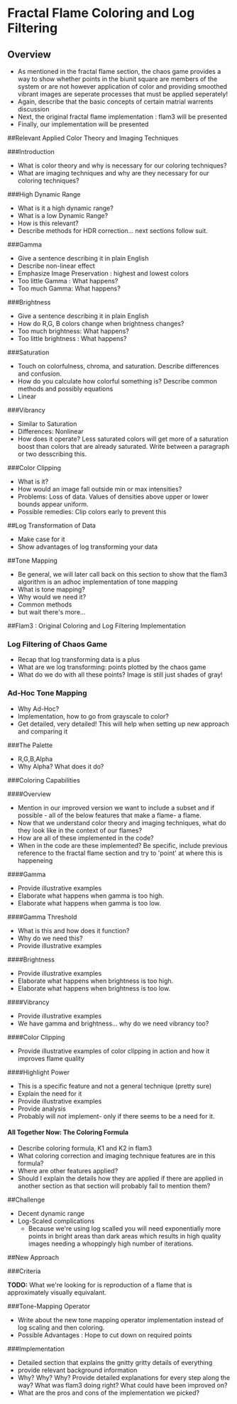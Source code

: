 # Fractal Flame Coloring and Log Filtering
## Overview

- As mentioned in the fractal flame section, the chaos game provides a way to show whether points in the biunit square are members of the system or are not however application of color and providing smoothed vibrant images are seperate processes that must be applied seperately!
- Again, describe that the basic concepts of certain matrial warrents discussion
- Next, the original fractal flame implementation : flam3 will be presented
- Finally, our implementation will be presented

##Relevant Applied Color Theory and Imaging Techniques

###Introduction

- What is color theory and why is necessary for our coloring techniques?
- What are imaging techniques and why are they necessary for our coloring techniques?

###High Dynamic Range

- What is it a high dynamic range?
- What is a low Dynamic Range?
- How is this relevant?
- Describe methods for HDR correction... next sections follow suit.

###Gamma

- Give a sentence describing it in plain English
- Describe non-linear effect
- Emphasize Image Preservation : highest and lowest colors
- Too little Gamma : What happens?
- Too much Gamma: What happens?

###Brightness

- Give a sentence describing it in plain English
- How do R,G, B colors change when brightness changes?
- Too much brightness: What happens?
- Too little brightness : What happens?

###Saturation

- Touch on colorfulness, chroma, and saturation. Describe differences and confusion.
- How do you calculate how colorful something is? Describe common methods and  possibly equations
- Linear

###Vibrancy

- Similar to Saturation
- Differences: Nonlinear
- How does it operate? Less saturated colors will get more of a saturation boost than colors that are already saturated.
Write between a paragraph or two desscribing this.

###Color Clipping

- What is it?
- How would an image fall outside min or max intensities?
- Problems: Loss of data. Values of densities above upper or lower bounds appear uniform.
- Possible remedies: Clip colors early to prevent this

##Log Transformation of Data

- Make case for it
- Show advantages of log transforming your data
 
##Tone Mapping

- Be general, we will later call back on this section to show that the flam3 algorithm is an adhoc implementation of tone mapping
- What is tone mapping?
- Why would we need it?
- Common methods
- but wait there's more...


##Flam3 : Original Coloring and Log Filtering Implementation

### Log Filtering of Chaos Game

- Recap that log transforming data is a plus
- What are we log transforming: points plotted by the chaos game
- What do we do with all these points? Image is still just shades of gray!

### Ad-Hoc Tone Mapping

- Why Ad-Hoc?
- Implementation, how to go from grayscale to color?
- Get detailed, very detailed! This will help when setting up new approach and comparing it

###The Palette

- R,G,B,Alpha
- Why Alpha? What does it do?

###Coloring Capabilities

####Overview

- Mention in our improved version we want to include a subset and if possible - all of the below features that make a flame- a flame.
- Now that we understand color theory and imaging techniques, what do they look like in the context of our flames?
- How are all of these implemented in the code?
- When in the code are these implemented? Be specific, include previous reference to the fractal flame section and try to 'point' at where this is happeneing

####Gamma 

- Provide illustrative examples
- Elaborate what happens when gamma is too high.
- Elaborate what happens when gamma is too low.

####Gamma Threshold

- What is this and how does it function?
- Why do we need this?
- Provide illustrative examples

####Brightness

- Provide illustrative examples
- Elaborate what happens when brightness is too high.
- Elaborate what happens when brightness is too low.

####Vibrancy

- Provide illustrative examples
- We have gamma and brightness... why do we need vibrancy too?

####Color Clipping

- Provide illustrative examples of color clipping in action and how it improves flame quality

####Highlight Power

- This is a specific feature and not a general technique (pretty sure)
- Explain the need for it
- Provide illustrative examples 
- Provide analysis
- Probably will *not* implement- only if there seems to be a need for it. 

#### All Together Now: The Coloring Formula

- Describe coloring formula, K1 and K2 in flam3
- What coloring correction and imaging technique features are in this formula?
- Where are other features applied?
- Should I explain the details how they are applied if there are applied in another section as that section will probably fail to mention them?

##Challenge

- Decent dynamic range
- Log-Scaled complications
	- Because we're using log scalled you will need exponentially more points in bright areas than dark areas which results in high quality images needing a whoppingly high number of iterations.

##New Approach

###Criteria

**TODO:** What we're looking for is reproduction of a flame that is approximately visually equivalant. 

###Tone-Mapping Operator

- Write about the new tone mapping operator implementation instead of log scaling and then coloring. 
- Possible Advantages : Hope to cut down on required points


###Implementation

- Detailed section that explains the gnitty gritty details of everything
- provide relevant background information
- Why? Why? Why? Provide detailed explanations for every step along the way? What was flam3 doing right? What could have been improved on?
- What are the pros and cons of the implementation we picked?

